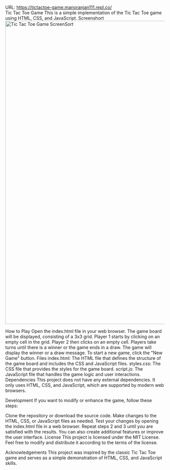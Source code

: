 URL: https://tictactoe-game.manoranjan111.repl.co/<br>
Tic Tac Toe Game
This is a simple implementation of the Tic Tac Toe game using HTML, CSS, and JavaScript.
Screenshort
<img width="956" alt="Tic Tac Toe Game ScreenSort" src="https://github.com/Manoranjan111/Tic-Tac-Toe-Game/assets/95931051/62a6018a-035b-4bba-a630-38e43e1d8597">


How to Play
Open the index.html file in your web browser.
The game board will be displayed, consisting of a 3x3 grid.
Player 1 starts by clicking on an empty cell in the grid.
Player 2 then clicks on an empty cell.
Players take turns until there is a winner or the game ends in a draw.
The game will display the winner or a draw message.
To start a new game, click the "New Game" button.
Files
index.html: The HTML file that defines the structure of the game board and includes the CSS and JavaScript files.
styles.css: The CSS file that provides the styles for the game board.
script.js: The JavaScript file that handles the game logic and user interactions.
Dependencies
This project does not have any external dependencies. It only uses HTML, CSS, and JavaScript, which are supported by modern web browsers.

Development
If you want to modify or enhance the game, follow these steps:

Clone the repository or download the source code.
Make changes to the HTML, CSS, or JavaScript files as needed.
Test your changes by opening the index.html file in a web browser.
Repeat steps 2 and 3 until you are satisfied with the results.
You can also create additional features or improve the user interface.
License
This project is licensed under the MIT License. Feel free to modify and distribute it according to the terms of the license.

Acknowledgements
This project was inspired by the classic Tic Tac Toe game and serves as a simple demonstration of HTML, CSS, and JavaScript skills.

